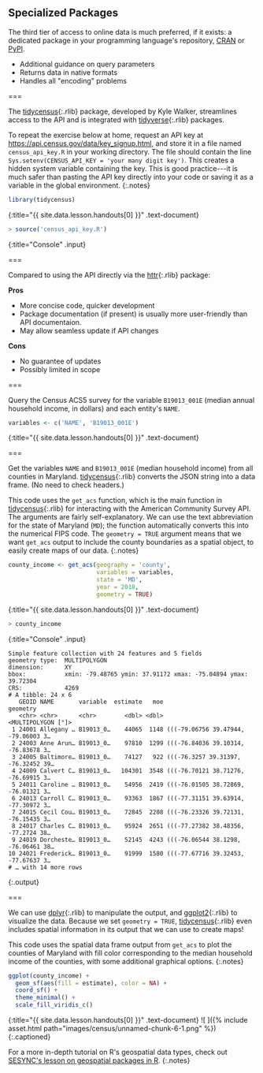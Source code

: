 ---
---

## Specialized Packages

The third tier of access to online data is much preferred, if it
exists: a dedicated package in your programming language's repository,
[CRAN](http://cran.r-project.org) or [PyPI](http://pypi.python.org).

- Additional guidance on query parameters
- Returns data in native formats
- Handles all "encoding" problems

===

The [tidycensus](){:.rlib} package, developed by Kyle Walker,
streamlines access to the API and is integrated with [tidyverse](){:.rlib} packages.

To repeat the exercise below at home, request an API key at
<https://api.census.gov/data/key_signup.html>, and store it in a file named `census_api_key.R`
in your working directory. The file should contain the line 
`Sys.setenv(CENSUS_API_KEY = 'your many digit key')`. This creates a hidden
system variable containing the key. This is good practice---it is much safer than
pasting the API key directly into your code or saving it as a variable in the global environment.
{:.notes}




~~~r
library(tidycensus)
~~~
{:title="{{ site.data.lesson.handouts[0] }}" .text-document}




~~~r
> source('census_api_key.R')
~~~
{:title="Console" .input}


===

Compared to using the API directly via the [httr](){:.rlib} package:

**Pros**
- More concise code, quicker development
- Package documentation (if present) is usually more user-friendly than API documentaion.
- May allow seamless update if API changes

**Cons**
- No guarantee of updates
- Possibly limited in scope

===

Query the Census ACS5 survey for the variable `B19013_001E` (median annual household income,
in dollars) and each entity's `NAME`.



~~~r
variables <- c('NAME', 'B19013_001E')
~~~
{:title="{{ site.data.lesson.handouts[0] }}" .text-document}


===

Get the variables `NAME` and `B19013_001E` (median household income) 
from all counties in Maryland. [tidycensus](){:.rlib}
converts the JSON string into a data frame. (No need to check headers.) 

This code uses the `get_acs` function, which is the main function in 
[tidycensus](){:.rlib} for interacting with the American Community Survey 
API. The arguments are fairly self-explanatory. We can use the text 
abbreviation for the state of Maryland (`MD`); the function automatically
converts this into the numerical FIPS code. The `geometry = TRUE` argument
means that we want `get_acs` output to include the county boundaries as a
spatial object, to easily create maps of our data.
{:.notes}



~~~r
county_income <- get_acs(geography = 'county',
                         variables = variables,
                         state = 'MD',
                         year = 2018,
                         geometry = TRUE)
~~~
{:title="{{ site.data.lesson.handouts[0] }}" .text-document}




~~~r
> county_income
~~~
{:title="Console" .input}


~~~
Simple feature collection with 24 features and 5 fields
geometry type:  MULTIPOLYGON
dimension:      XY
bbox:           xmin: -79.48765 ymin: 37.91172 xmax: -75.04894 ymax: 39.72304
CRS:            4269
# A tibble: 24 x 6
   GEOID NAME       variable  estimate   moe                            geometry
   <chr> <chr>      <chr>        <dbl> <dbl>                  <MULTIPOLYGON [°]>
 1 24001 Allegany … B19013_0…    44065  1148 (((-79.06756 39.47944, -79.06003 3…
 2 24003 Anne Arun… B19013_0…    97810  1299 (((-76.84036 39.10314, -76.83678 3…
 3 24005 Baltimore… B19013_0…    74127   922 (((-76.3257 39.31397, -76.32452 39…
 4 24009 Calvert C… B19013_0…   104301  3548 (((-76.70121 38.71276, -76.69915 3…
 5 24011 Caroline … B19013_0…    54956  2419 (((-76.01505 38.72869, -76.01321 3…
 6 24013 Carroll C… B19013_0…    93363  1867 (((-77.31151 39.63914, -77.30972 3…
 7 24015 Cecil Cou… B19013_0…    72845  2208 (((-76.23326 39.72131, -76.15435 3…
 8 24017 Charles C… B19013_0…    95924  2651 (((-77.27382 38.48356, -77.2724 38…
 9 24019 Dorcheste… B19013_0…    52145  4243 (((-76.06544 38.1298, -76.06461 38…
10 24021 Frederick… B19013_0…    91999  1580 (((-77.67716 39.32453, -77.67637 3…
# … with 14 more rows
~~~
{:.output}


===

We can use [dplyr](){:.rlib} to manipulate the output, and [ggplot2](){:.rlib} to visualize the data.
Because we set `geometry = TRUE`, [tidycensus](){:.rlib} even includes spatial information in its
output that we can use to create maps!

This code uses the spatial data frame output from `get_acs` to plot the counties of Maryland with
fill color corresponding to the median household income of the counties, with some additional
graphical options.
{:.notes}



~~~r
ggplot(county_income) + 
  geom_sf(aes(fill = estimate), color = NA) + 
  coord_sf() + 
  theme_minimal() + 
  scale_fill_viridis_c()
~~~
{:title="{{ site.data.lesson.handouts[0] }}" .text-document}
![ ]({% include asset.html path="images/census/unnamed-chunk-6-1.png" %})
{:.captioned}

For a more in-depth tutorial on R's geospatial data types, check out 
[SESYNC's lesson on geospatial packages in R](https://cyberhelp.sesync.org/geospatial-packages-in-R-lesson).
{:.notes}
